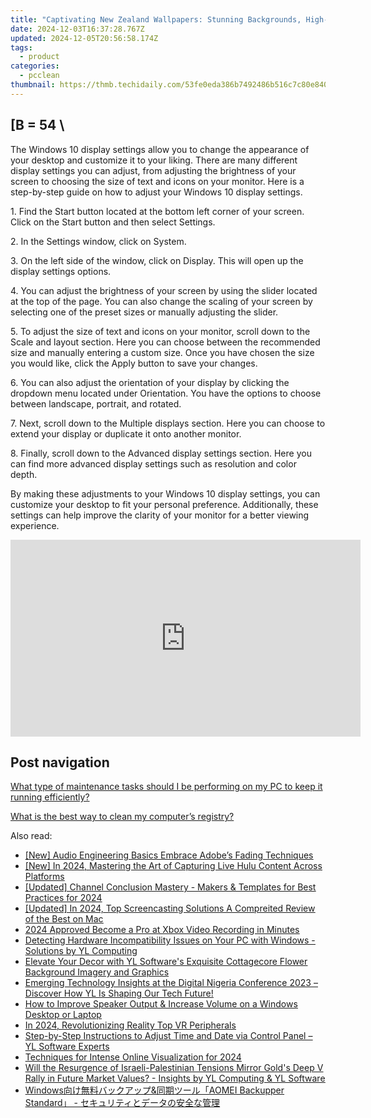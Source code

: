 ```yaml
---
title: "Captivating New Zealand Wallpapers: Stunning Backgrounds, High-Quality Photos & Images by YL Computing"
date: 2024-12-03T16:37:28.767Z
updated: 2024-12-05T20:56:58.174Z
tags:
  - product
categories:
  - pcclean
thumbnail: https://thmb.techidaily.com/53fe0eda386b7492486b516c7c80e84033132f7114b2f25cabe5e7dae992e1e9.png
---
```


## \[B = 54 \

The Windows 10 display settings allow you to change the appearance of your desktop and customize it to your liking. There are many different display settings you can adjust, from adjusting the brightness of your screen to choosing the size of text and icons on your monitor. Here is a step-by-step guide on how to adjust your Windows 10 display settings. 

1\. Find the Start button located at the bottom left corner of your screen. Click on the Start button and then select Settings.

2\. In the Settings window, click on System.

3\. On the left side of the window, click on Display. This will open up the display settings options. 

4\. You can adjust the brightness of your screen by using the slider located at the top of the page. You can also change the scaling of your screen by selecting one of the preset sizes or manually adjusting the slider.

5\. To adjust the size of text and icons on your monitor, scroll down to the Scale and layout section. Here you can choose between the recommended size and manually entering a custom size. Once you have chosen the size you would like, click the Apply button to save your changes.

6\. You can also adjust the orientation of your display by clicking the dropdown menu located under Orientation. You have the options to choose between landscape, portrait, and rotated.

7\. Next, scroll down to the Multiple displays section. Here you can choose to extend your display or duplicate it onto another monitor.

8\. Finally, scroll down to the Advanced display settings section. Here you can find more advanced display settings such as resolution and color depth. 

By making these adjustments to your Windows 10 display settings, you can customize your desktop to fit your personal preference. Additionally, these settings can help improve the clarity of your monitor for a better viewing experience.

<!-- affiliate ads begin -->
<iframe width="560" height="315" src="https://www.youtube.com/embed/n-66V-LRK3Y?si=fNeB2pXCePeQli6E" title="YouTube video player" frameborder="0" allow="accelerometer; autoplay; clipboard-write; encrypted-media; gyroscope; picture-in-picture; web-share" referrerpolicy="strict-origin-when-cross-origin" allowfullscreen></iframe>
<!-- affiliate ads end -->

## Post navigation

[What type of maintenance tasks should I be performing on my PC to keep it running efficiently?](https://tools.techidaily.com/pcclean/products/)

[What is the best way to clean my computer’s registry?](https://tools.techidaily.com/pcclean/products/)

<ins class="adsbygoogle"
     style="display:block"
     data-ad-format="autorelaxed"
     data-ad-client="ca-pub-7571918770474297"
     data-ad-slot="1223367746"></ins>

<ins class="adsbygoogle"
     style="display:block"
     data-ad-client="ca-pub-7571918770474297"
     data-ad-slot="8358498916"
     data-ad-format="auto"
     data-full-width-responsive="true"></ins>

<span class="atpl-alsoreadstyle">Also read:</span>
<div><ul>
<li><a href="https://fox-friendly.techidaily.com/new-audio-engineering-basics-embrace-adobes-fading-techniques/"><u>[New] Audio Engineering Basics Embrace Adobe’s Fading Techniques</u></a></li>
<li><a href="https://visual-screen-recording.techidaily.com/new-in-2024-mastering-the-art-of-capturing-live-hulu-content-across-platforms/"><u>[New] In 2024, Mastering the Art of Capturing Live Hulu Content Across Platforms</u></a></li>
<li><a href="https://facebook-record-videos.techidaily.com/updated-channel-conclusion-mastery-makers-and-templates-for-best-practices-for-2024/"><u>[Updated] Channel Conclusion Mastery - Makers & Templates for Best Practices for 2024</u></a></li>
<li><a href="https://remote-screen-capture.techidaily.com/updated-in-2024-top-screencasting-solutions-a-compreited-review-of-the-best-on-mac/"><u>[Updated] In 2024, Top Screencasting Solutions A Compreited Review of the Best on Mac</u></a></li>
<li><a href="https://remote-screen-capture.techidaily.com/2024-approved-become-a-pro-at-xbox-video-recording-in-minutes/"><u>2024 Approved Become a Pro at Xbox Video Recording in Minutes</u></a></li>
<li><a href="https://discover-bits.techidaily.com/detecting-hardware-incompatibility-issues-on-your-pc-with-windows-solutions-by-yl-computing/"><u>Detecting Hardware Incompatibility Issues on Your PC with Windows - Solutions by YL Computing</u></a></li>
<li><a href="https://discover-bits.techidaily.com/elevate-your-decor-with-yl-softwares-exquisite-cottagecore-flower-background-imagery-and-graphics/"><u>Elevate Your Decor with YL Software's Exquisite Cottagecore Flower Background Imagery and Graphics</u></a></li>
<li><a href="https://discover-bits.techidaily.com/emerging-technology-insights-at-the-digital-nigeria-conference-2023-discover-how-yl-is-shaping-our-tech-future/"><u>Emerging Technology Insights at the Digital Nigeria Conference 2023 – Discover How YL Is Shaping Our Tech Future!</u></a></li>
<li><a href="https://sound-issues.techidaily.com/how-to-improve-speaker-output-and-increase-volume-on-a-windows-desktop-or-laptop/"><u>How to Improve Speaker Output & Increase Volume on a Windows Desktop or Laptop</u></a></li>
<li><a href="https://extra-guidance.techidaily.com/in-2024-revolutionizing-reality-top-vr-peripherals/"><u>In 2024, Revolutionizing Reality Top VR Peripherals</u></a></li>
<li><a href="https://discover-bits.techidaily.com/step-by-step-instructions-to-adjust-time-and-date-via-control-panel-yl-software-experts/"><u>Step-by-Step Instructions to Adjust Time and Date via Control Panel – YL Software Experts</u></a></li>
<li><a href="https://article-posts.techidaily.com/techniques-for-intense-online-visualization-for-2024/"><u>Techniques for Intense Online Visualization for 2024</u></a></li>
<li><a href="https://discover-bits.techidaily.com/will-the-resurgence-of-israeli-palestinian-tensions-mirror-golds-deep-v-rally-in-future-market-values-insights-by-yl-computing-and-yl-software/"><u>Will the Resurgence of Israeli-Palestinian Tensions Mirror Gold's Deep V Rally in Future Market Values? - Insights by YL Computing & YL Software</u></a></li>
<li><a href="https://fox-useful.techidaily.com/windowsandaomei-backupper-standard/"><u>Windows向け無料バックアップ&同期ツール「AOMEI Backupper Standard」 - セキュリティとデータの安全な管理</u></a></li>
</ul></div>

